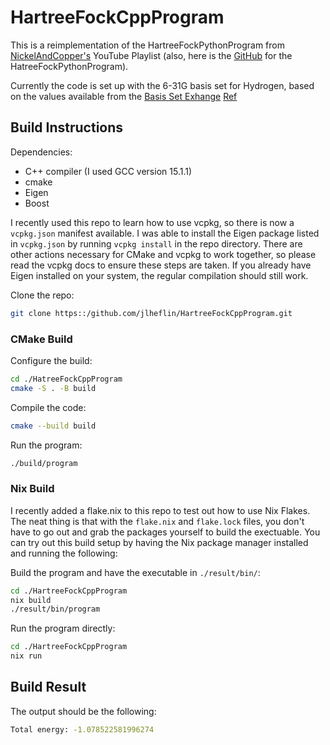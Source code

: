 # HartreeFockCppProgram

This is a reimplementation of the HartreeFockPythonProgram from
[NickelAndCopper's](https://youtube.com/playlist?list=PL-hN8vfRaU7jSFHN1ZSAMNe_2nXhwAmzM&si=ANjI8kPn-5v_3Kvs)
YouTube Playlist (also, here is the [GitHub](https://github.com/nickelandcopper/HartreeFockPythonProgram) for the
HatreeFockPythonProgram).

Currently the code is set up with the 6-31G basis set for Hydrogen, based on the values
available from the [Basis Set Exhange](www.basissetexchange.org/basis/6-31g/format/json/?version=1&elements=1) [Ref](https://www.basissetexchange.org/references/6-31g/format/txt/?version=1&elements=1)

## Build Instructions

Dependencies:
- C++ compiler (I used GCC version 15.1.1)
- cmake
- Eigen
- Boost

I recently used this repo to learn how to use vcpkg, so there is now a `vcpkg.json` manifest
available. I was able to install the Eigen package listed in `vcpkg.json` by running `vcpkg install`
in the repo directory. There are other actions necessary for CMake and vcpkg to work together, so
please read the vcpkg docs to ensure these steps are taken. If you already have Eigen installed on
your system, the regular compilation should still work.

Clone the repo:
```bash
git clone https::/github.com/jlheflin/HartreeFockCppProgram.git
```


### CMake Build
Configure the build:
```bash
cd ./HatreeFockCppProgram
cmake -S . -B build
```

Compile the code:
```bash
cmake --build build
```

Run the program:
```bash
./build/program
```
### Nix Build
I recently added a flake.nix to this repo to test out how to use Nix Flakes.
The neat thing is that with the `flake.nix` and `flake.lock` files, you don't
have to go out and grab the packages yourself to build the exectuable. You can
try out this build setup by having the Nix package manager installed and running
the following:

Build the program and have the executable in `./result/bin/`:
```bash
cd ./HartreeFockCppProgram
nix build
./result/bin/program
```

Run the program directly:
```bash
cd ./HartreeFockCppProgram
nix run
```

## Build Result
The output should be the following:
```bash
Total energy: -1.078522581996274
```
